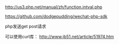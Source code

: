 http://us3.php.net/manual/zh/function.intval.php

https://github.com/dodgepudding/wechat-php-sdk

php发送get post请求

可以使用curl库：  http://www.jb51.net/article/51974.htm